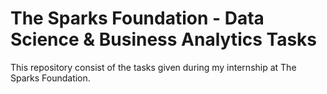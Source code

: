 # The Sparks Foundation - Data Science & Business Analytics Tasks
This repository consist of the tasks given during my internship at The Sparks Foundation.
